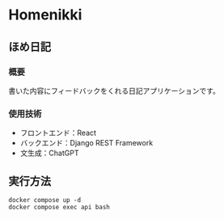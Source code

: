 # Homenikki

## ほめ日記
### 概要
書いた内容にフィードバックをくれる日記アプリケーションです。

### 使用技術
- フロントエンド：React
- バックエンド：Django REST Framework
- 文生成：ChatGPT

## 実行方法

```
docker compose up -d
docker compose exec api bash
```

